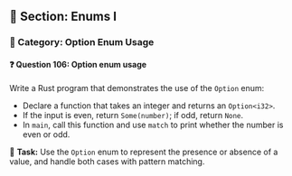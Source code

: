 ## 📘 Section: Enums I  
### 🔹 Category: Option Enum Usage  
#### ❓ Question 106: Option enum usage

Write a Rust program that demonstrates the use of the `Option` enum:

- Declare a function that takes an integer and returns an `Option<i32>`.
- If the input is even, return `Some(number)`; if odd, return `None`.
- In `main`, call this function and use `match` to print whether the number is even or odd.

🔧 **Task:** Use the `Option` enum to represent the presence or absence of a value, and handle both cases with pattern matching.
